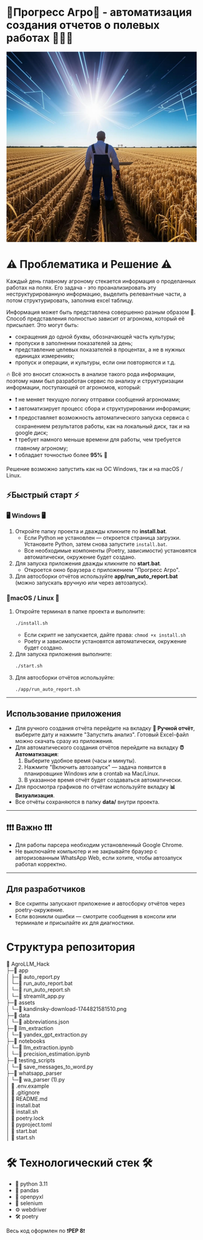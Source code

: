 # 🚀Прогресс Агро🚜 - автоматизация создания отчетов о полевых работах 🌿🌾🌻

![Прогресс Агро](https://github.com/OZheRelieV/AgroLLM_Hack/blob/main/assets/kandinsky-download-1744821581510.png)

# ⚠️ Проблематика и Решение ⚠️ 
Каждый день главному агроному стекается информация о проделанных работах на полях. Его задача - это проанализировать эту неструктурированную информацию, выделить релевантные части, а потом структурировать, заполнив excel таблицу.

Информация может быть представлена совершенно разным образом 🤔. Способ представления полностью зависит от агронома, который её присылает.  Это могут быть:
- сокращения до одной буквы, обозначающей часть культуры;
- пропуски в заполнении показателей за день;
- представление целевых показателей в процентах, а не в нужных единицах измерениях;
- пропуск и операции, и культуры, если они повторяются и т.д.

🔥 Всё это вносит сложность в анализе такого рода информации, поэтому нами был разработан сервис по анализу и структуризации информации, поступающей от агрономов, который:
- ❗ не меняет текущую логику отправки сообщений агрономами;
- ❗ автоматизирует процесс сбора и структурировании инфорамции;
- ❗ предоставляет возможность автоматического запуска сервиса с сохранением результатов работы, как на локальный диск, так и на google диск;
- ❗ требует намного меньше времени для работы, чем требуется главному агроному;
- ❗ обладает точностью более **95%** 🎯

Решение возможно запустить как на ОС Windows, так и на macOS / Linux.

## ⚡Быстрый старт ⚡

### 🖥 Windows 🖥 

1. Откройте папку проекта и дважды кликните по **install.bat**.
   - Если Python не установлен — откроется страница загрузки. Установите Python, затем снова запустите `install.bat`.
   - Все необходимые компоненты (Poetry, зависимости) установятся автоматически, окружение будет создано.
2. Для запуска приложения дважды кликните по **start.bat**.
   - Откроется окно браузера с приложением "Прогресс Агро".
3. Для автосборки отчётов используйте **app/run_auto_report.bat** (можно запускать вручную или через автозапуск).

### 🐧macOS / Linux 🐧

1. Откройте терминал в папке проекта и выполните:
   ```sh
   ./install.sh
   ```
   - Если скрипт не запускается, дайте права: `chmod +x install.sh`
   - Poetry и зависимости установятся автоматически, окружение будет создано.
2. Для запуска приложения выполните:
   ```sh
   ./start.sh
   ```
3. Для автосборки отчётов используйте:
   ```sh
   ./app/run_auto_report.sh
   ```

---

## Использование приложения

- Для ручного создания отчёта перейдите на вкладку **📝 Ручной отчёт**, выберите дату и нажмите "Запустить анализ". Готовый Excel-файл можно скачать сразу из приложения.
- Для автоматического создания отчётов перейдите на вкладку **⏰ Автоматизация**:
  1. Выберите удобное время (часы и минуты).
  2. Нажмите "Включить автозапуск" — задача появится в планировщике Windows или в crontab на Mac/Linux.
  3. В указанное время отчёт будет создаваться автоматически.
- Для просмотра графиков по отчётам используйте вкладку **📊 Визуализация**.
- Все отчёты сохраняются в папку **data/** внутри проекта.

---

## ❗❗❗ Важно ❗❗❗

- Для работы парсера необходим установленный Google Chrome.
- Не выключайте компьютер и не закрывайте браузер с авторизованным WhatsApp Web, если хотите, чтобы автозапуск работал корректно.

---

## Для разработчиков

- Все скрипты запускают приложение и автосборку отчётов через poetry-окружение.
- Если возникли ошибки — смотрите сообщения в консоли или терминале и присылайте их для диагностики.

# Структура репозитория
📁 AgroLLM_Hack  
├─📁 app  
│ ├─📄 auto_report.py  
│ └─📄 run_auto_report.bat  
│ └─📄 run_auto_report.sh  
│ └─📄 streamlit_app.py  
├─📁 assets  
│ └─📄 kandinsky-download-1744821581510.png  
├─📁 data  
│ └─📄 abbreviations.json  
├─📁 llm_extraction  
│ └─📄 yandex_gpt_extraction.py  
├─📁 notebooks  
│ └─📄 llm_extraction.ipynb  
│ └─📄 precision_estimation.ipynb  
├─📁 testing_scripts  
│ └─📄 save_messages_to_word.py  
├─📁 whatsapp_parser  
│ └─📄 wa_parser (1).py  
│ 📄 .env.example  
│ 📄 .gitignore  
│ 📄 README.md  
│ 📄 install.bat  
│ 📄 install.sh  
│ 📄 poetry.lock  
│ 📄 pyproject.toml  
│ 📄 start.bat  
│ 📄 start.sh  

# 🛠️ Технологический стек 🛠️ 

- 🐍 python 3.11
- 🐼 pandas
- 📄 openpyxl
- 🤖 selenium
- ⚙️ webdriver
- 🛠️ poetry

Весь код оформлен по ❗**PEP 8**❗
